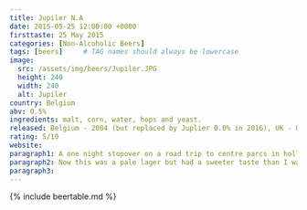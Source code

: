 ```yaml
---
title: Jupiler N.A
date: 2015-05-25 12:00:00 +0000
firsttaste: 25 May 2015
categories: [Non-Alcoholic Beers]
tags: [beers]     # TAG names should always be lowercase
image:
  src: /assets/img/beers/Jupiler.JPG
  height: 240
  width: 240
  alt: Jupiler
country: Belgium
abv: 0.5%
ingredients: malt, corn, water, hops and yeast.
released: Belgium - 2004 (but replaced by Juplier 0.0% in 2016), UK - Unknown
rating: 5/10
website: 
paragraph1: A one night stopover on a road trip to centre parcs in holland meant I got to try my first taste of a Belgium beer however even though it was called Jupiler N.A it actually had 0.5% ABV which I didn't realise this until I had finished!
paragraph2: Now this was a pale lager but had a sweeter taste than I was used to back then and would have been one to add to my list to try again if not for the 0.5% ABV, which is probably why the brewery replaced it with Juplier 0.0% in 2016.
paragraph3: 
---
```

{% include beertable.md %}
